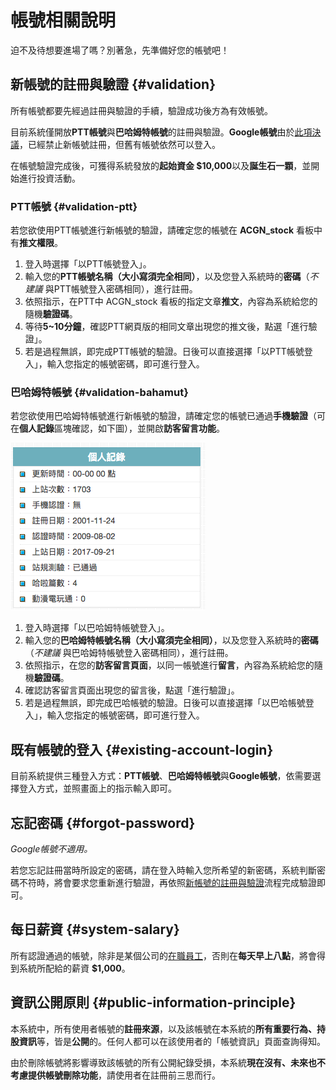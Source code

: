 # 帳號相關說明

迫不及待想要進場了嗎？別著急，先準備好您的帳號吧！

## 新帳號的註冊與驗證 {#validation}

所有帳號都要先經過註冊與驗證的手續，驗證成功後方為有效帳號。

目前系統僅開放**PTT帳號**與**巴哈姆特帳號**的註冊與驗證。**Google帳號**由於[此項決議](https://www.ptt.cc/bbs/ACGN_stock/M.1511571089.A.784.html)，已經禁止新帳號註冊，但舊有帳號依然可以登入。

在帳號驗證完成後，可獲得系統發放的**起始資金 $10,000**以及**誕生石一顆**，並開始進行投資活動。

### PTT帳號 {#validation-ptt}

若您欲使用PTT帳號進行新帳號的驗證，請確定您的帳號在 **ACGN_stock** 看板中有**推文權限**。

1. 登入時選擇「以PTT帳號登入」。
2. 輸入您的**PTT帳號名稱（大小寫須完全相同）**，以及您登入系統時的**密碼**（*不建議* 與PTT帳號登入密碼相同），進行註冊。
3. 依照指示，在PTT中 ACGN_stock 看板的指定文章**推文**，內容為系統給您的隨機**驗證碼**。
4. 等待**5~10分鐘**，確認PTT網頁版的相同文章出現您的推文後，點選「進行驗證」。
5. 若是過程無誤，即完成PTT帳號的驗證。日後可以直接選擇「以PTT帳號登入」，輸入您指定的帳號密碼，即可進行登入。

### 巴哈姆特帳號 {#validation-bahamut}

若您欲使用巴哈姆特帳號進行新帳號的驗證，請確定您的帳號已通過**手機驗證**（可在**個人記錄**區塊確認，如下圖），並開啟**訪客留言功能**。

![巴哈的個人記錄區塊](images/bahamut_validate.png)

1. 登入時選擇「以巴哈姆特帳號登入」。
2. 輸入您的**巴哈姆特帳號名稱（大小寫須完全相同）**，以及您登入系統時的**密碼**（*不建議* 與巴哈姆特帳號登入密碼相同），進行註冊。
3. 依照指示，在您的**訪客留言頁面**，以同一帳號進行**留言**，內容為系統給您的隨機**驗證碼**。
4. 確認訪客留言頁面出現您的留言後，點選「進行驗證」。
5. 若是過程無誤，即完成巴哈帳號的驗證。日後可以直接選擇「以巴哈帳號登入」，輸入您指定的帳號密碼，即可進行登入。

## 既有帳號的登入 {#existing-account-login}

目前系統提供三種登入方式：**PTT帳號**、**巴哈姆特帳號**與**Google帳號**，依需要選擇登入方式，並照畫面上的指示輸入即可。

## 忘記密碼 {#forgot-password}

*Google帳號不適用。*

若您忘記註冊當時所設定的密碼，請在登入時輸入您所希望的新密碼，系統判斷密碼不符時，將會要求您重新進行驗證，再依照[新帳號的註冊與驗證](#validation)流程完成驗證即可。

## 每日薪資 {#system-salary}

所有認證通過的帳號，除非是某個公司的[在職員工](company.md#employees)，否則在**每天早上八點**，將會得到系統所配給的薪資 **$1,000**。

## 資訊公開原則 {#public-information-principle}

本系統中，所有使用者帳號的**註冊來源**，以及該帳號在本系統的**所有重要行為、持股資訊**等，皆是**公開**的。任何人都可以在該使用者的「帳號資訊」頁面查詢得知。

由於刪除帳號將影響導致該帳號的所有公開紀錄受損，本系統**現在沒有、未來也不考慮提供帳號刪除功能**，請使用者在註冊前三思而行。
